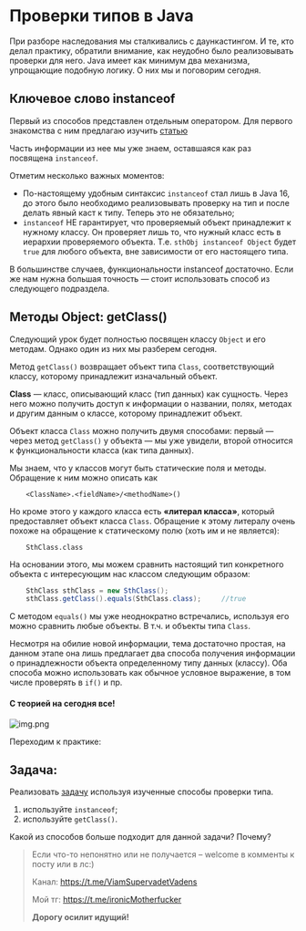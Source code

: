 # Проверки типов в Java

При разборе наследования мы сталкивались с даункастингом. И те, кто делал практику, обратили внимание, как неудобно было
реализовывать проверки для него. Java имеет как минимум два механизма, упрощающие подобную логику. О них мы и поговорим
сегодня.

## Ключевое слово instanceof

Первый из способов представлен отдельным оператором. Для первого знакомства с ним предлагаю
изучить [статью](https://metanit.com/java/tutorial/3.10.php)

Часть информации из нее мы уже знаем, оставшаяся как раз посвящена `instanceof`.

Отметим несколько важных моментов:

* По-настоящему удобным синтаксис `instanceof` стал лишь в Java 16, до этого было необходимо реализовывать проверку на
  тип и после делать явный каст к типу. Теперь это не обязательно;
* `instanceof` НЕ гарантирует, что проверяемый объект принадлежит к нужному классу. Он проверяет лишь то, что нужный
  класс есть в иерархии проверяемого объекта. Т.е. `sthObj instanceof Object` будет `true` для любого объекта, вне
  зависимости от его настоящего типа.

В большинстве случаев, функциональности instanceof достаточно. Если же нам нужна большая точность — стоит использовать
способ из следующего подраздела.

## Методы Object: getClass()

Следующий урок будет полностью посвящен классу `Object` и его методам. Однако один из них мы разберем сегодня.

Метод `getClass()` возвращает объект типа `Class`, соответствующий классу, которому принадлежит изначальный объект.

**Class** — класс, описывающий класс (тип данных) как сущность. Через него можно получить доступ к информации о
названии, полях, методах и другим данным о классе, которому принадлежит объект.

Объект класса `Class` можно получить двумя способами: первый — через метод `getClass()` у объекта — мы уже увидели,
второй относится к функциональности класса (как типа данных).

Мы знаем, что у классов могут быть статические поля и методы. Обращение к ним можно описать как

```
    <ClassName>.<fieldName>/<methodName>()
```

Но кроме этого у каждого класса есть **«литерал класса»**, который предоставляет объект класса `Class`. Обращение к
этому литералу очень похоже на обращение к статическому полю (хоть им и не является):

```
    SthClass.class
```

На основании этого, мы можем сравнить настоящий тип конкретного объекта с интересующим нас классом следующим образом:

```java
    SthClass sthClass = new SthClass();
    sthClass.getClass().equals(SthClass.class);     //true
```

С методом `equals()` мы уже неоднократно встречались, используя его можно сравнить любые объекты.
В т.ч. и объекты типа `Class`.

Несмотря на обилие новой информации, тема достаточно простая, на данном этапе она лишь предлагает два способа получения
информации о принадлежности объекта определенному типу данных (классу). Оба способа можно использовать как обычное
условное выражение, в том числе проверять в `if()` и пр.

#### С теорией на сегодня все!

![img.png](../../../commonmedia/defaultFooter.jpg)

Переходим к практике:

## Задача:

Реализовать 
[задачу](https://github.com/KFalcon2022/practical-tasks/tree/master/src/com/walking/lesson13_inheritance/task2)
используя изученные способы проверки типа.

1. используйте `instanceof`;
2. используйте `getClass()`.

Какой из способов больше подходит для данной задачи? Почему?

> Если что-то непонятно или не получается – welcome в комменты к посту или в лс:)
>
> Канал: https://t.me/ViamSupervadetVadens
>
> Мой тг: https://t.me/ironicMotherfucker
>
> **Дорогу осилит идущий!**